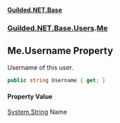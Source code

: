 #### [Guilded.NET.Base](Guilded_NET_Base.md 'Guilded.NET.Base')
### [Guilded.NET.Base.Users](Guilded_NET_Base.md#Guilded_NET_Base_Users 'Guilded.NET.Base.Users').[Me](Me.md 'Guilded.NET.Base.Users.Me')
## Me.Username Property
Username of this user.  
```csharp
public string Username { get; }
```
#### Property Value
[System.String](https://docs.microsoft.com/en-us/dotnet/api/System.String 'System.String')
Name
